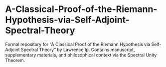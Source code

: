 # A-Classical-Proof-of-the-Riemann-Hypothesis-via-Self-Adjoint-Spectral-Theory
Formal repository for “A Classical Proof of the Riemann Hypothesis via Self-Adjoint Spectral Theory” by Lawrence Ip. Contains manuscript, supplementary materials, and philosophical context via the Spectral Unity Theorem.
